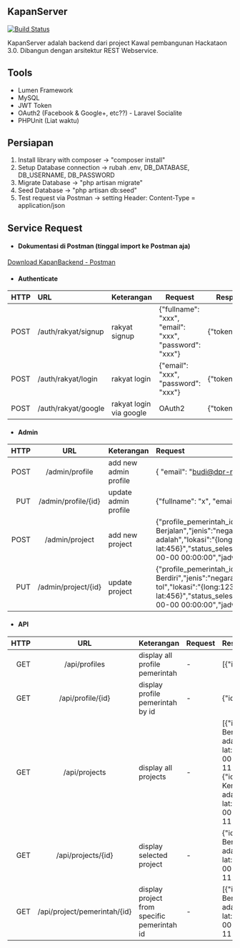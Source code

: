## KapanServer

[![Build Status](https://travis-ci.org/laravel/lumen-framework.svg)](https://travis-ci.org/laravel/lumen-framework)

KapanServer adalah backend dari project Kawal pembangunan Hackataon 3.0. Dibangun dengan arsitektur REST Webservice.

## Tools

- Lumen Framework
- MySQL
- JWT Token
- OAuth2 (Facebook & Google+, etc??) - Laravel Socialite
- PHPUnit (Liat waktu)


## Persiapan

1. Install library with composer -> "composer install"
2. Setup Database connection -> rubah .env, DB_DATABASE, DB_USERNAME, DB_PASSWORD
3. Migrate Database -> "php artisan migrate"
4. Seed Database -> "php artisan db:seed"
5. Test request via Postman -> setting Header: Content-Type = application/json


## Service Request

* #### Dokumentasi di Postman (tinggal import ke Postman aja)
[Download KapanBackend - Postman](https://www.getpostman.com/collections/3bbaa3a712dce8a7e2d8)

* #### Authenticate
| HTTP | URL                 | Keterangan | Request                                                | Response        |
| ---  |:------------------- | :----------| ------------------------------------------------------ | --------------- |
| POST | /auth/rakyat/signup | rakyat signup |{"fullname": "xxx", "email": "xxx", "password": "xxx"} | {"token":"xxx"} |
| POST | /auth/rakyat/login  | rakyat login |{"email": "xxx", "password": "xxx"}| {"token":"xxx"} |
| POST | /auth/rakyat/google | rakyat login via google |OAuth2 | {"token":"xxx"} |

* #### Admin
| HTTP | URL      | Keterangan           | Request   | Response  |
| ---: |:--------:| :------------------- | :-------- | :-------- |
| POST | /admin/profile      | add new admin profile |{ "email": "budi@dpr-ri.com", "password": "mautauaja", "fullname": "Budi Setiawan" } | {request} |
| PUT  | /admin/profile/{id} | update admin profile |{"fullname": "x", "email": "x", "password": "x"} | {request} |
| POST | /admin/project      | add new project | {"profile_pemerintah_id":1,"nama":"Pembangunan Tangga Berjalan","jenis":"negara","deskripsi":"project ini adalah","outcome":"project ini adalah","lokasi":"{long:123, lat:456}","status_selesai":0,"biaya":"123.123.123.123","waktu_pelaksanaan":"0000-00-00 00:00:00","jadwal_realisasi":"0000-00-00 00:00:00"} | {request} |
| PUT  | /admin/project/{id} | update project | {"profile_pemerintah_id":1,"nama":"Pembangunan Tangga Berdiri","jenis":"negara","deskripsi":"tangga berdiri adalah","outcome":"jalan tol","lokasi":"{long:123, lat:456}","status_selesai":0,"biaya":"123.123.123.123","waktu_pelaksanaan":"0000-00-00 00:00:00","jadwal_realisasi":"0000-00-00 00:00:00"} | {request} |

* #### API
| HTTP | URL      | Keterangan           | Request   | Response  |
| ---: |:--------:| :------------------- | :-------- | :-------- |
| GET | /api/profiles | display all profile pemerintah | - | [{"id":1,"email":"x","fullname":"x"}{"id":2,"email":"x","fullname":"x"}] |
| GET | /api/profile/{id} | display profile pemerintah by id | - | {"id":1,"email":"x","fullname":"x"} |
| GET | /api/projects | display all projects | - | [{"id":3,"profile_pemerintah_id":1,"nama":"Pembangunan Tangga Berjalan","jenis":"negara","deskripsi":"project ini adalah .....","outcome":"project ini adalah .....","lokasi":"{long:123, lat:456}","status_selesai":0,"biaya":"123.123.123.123","waktu_pelaksanaan":"0000-00-00 00:00:00","jadwal_realisasi":"0000-00-00 00:00:00","created_at":"-0001-11-30 00:00:00","updated_at":"-0001-11-30 00:00:00"},{"id":4,"profile_pemerintah_id":2,"nama":"Pembangunan Kereta Kencana","jenis":"negara","deskripsi":"project ini adalah .....","outcome":"project ini adalah .....","lokasi":"{long:123, lat:456}","status_selesai":0,"biaya":"1238.123.1512","waktu_pelaksanaan":"0000-00-00 00:00:00","jadwal_realisasi":"0000-00-00 00:00:00","created_at":"-0001-11-30 00:00:00","updated_at":"-0001-11-30 00:00:00"}] |
| GET | /api/projects/{id} | display selected project | - | {"id":3,"profile_pemerintah_id":1,"nama":"Pembangunan Tangga Berjalan","jenis":"negara","deskripsi":"project ini adalah .....","outcome":"project ini adalah .....","lokasi":"{long:123, lat:456}","status_selesai":0,"biaya":"123.123.123.123","waktu_pelaksanaan":"0000-00-00 00:00:00","jadwal_realisasi":"0000-00-00 00:00:00","created_at":"-0001-11-30 00:00:00","updated_at":"-0001-11-30 00:00:00"} |
| GET | /api/project/pemerintah/{id} | display project from specific pemerintah id | - | [{"id":3,"profile_pemerintah_id":1,"nama":"Pembangunan Tangga Berjalan","jenis":"negara","deskripsi":"project ini adalah .....","outcome":"project ini adalah .....","lokasi":"{long:123, lat:456}","status_selesai":0,"biaya":"123.123.123.123","waktu_pelaksanaan":"0000-00-00 00:00:00","jadwal_realisasi":"0000-00-00 00:00:00","created_at":"-0001-11-30 00:00:00","updated_at":"-0001-11-30 00:00:00"}] |
